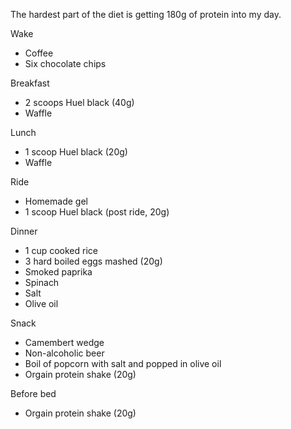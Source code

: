 The hardest part of the diet is getting 180g of protein into my day.

Wake
- Coffee
- Six chocolate chips

Breakfast

- 2 scoops Huel black (40g)
- Waffle

Lunch

- 1 scoop Huel black (20g)
- Waffle

Ride

- Homemade gel
- 1 scoop Huel black (post ride, 20g)

Dinner

- 1 cup cooked rice
- 3 hard boiled eggs mashed (20g)
- Smoked paprika
- Spinach
- Salt
- Olive oil

Snack

- Camembert wedge
- Non-alcoholic beer
- Boil of popcorn with salt and popped in olive oil
- Orgain protein shake (20g)

Before bed

- Orgain protein shake (20g)
